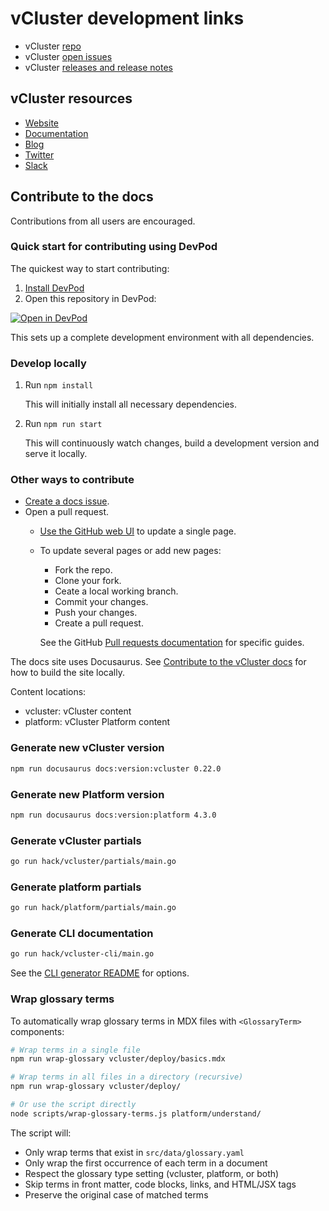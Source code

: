 # vCluster development links

- vCluster [repo](https://github.com/loft-sh/vcluster)
- vCluster [open issues](https://github.com/loft-sh/vcluster/issues)
- vCluster [releases and release notes](https://github.com/loft-sh/vcluster/releases)

## vCluster resources

- [Website](https://www.vcluster.com)
- [Documentation](https://www.vcluster.com/docs/)
- [Blog](https://loft.sh/blog)
- [Twitter](https://twitter.com/loft_sh)
- [Slack](https://slack.loft.sh/)

## Contribute to the docs

Contributions from all users are encouraged.

### Quick start for contributing using DevPod

The quickest way to start contributing:

1. [Install DevPod](https://devpod.sh/docs/getting-started/install)
2. Open this repository in DevPod:

[![Open in DevPod](https://devpod.sh/assets/open-in-devpod.svg)](https://devpod.sh/open#https://github.com/loft-sh/vcluster-docs)

This sets up a complete development environment with all dependencies.

### Develop locally

1. Run `npm install`

    This will initially install all necessary dependencies.

2. Run `npm run start`

    This will continuously watch changes, build a development version and serve it locally.

### Other ways to contribute

- [Create a docs issue](https://github.com/loft-sh/vcluster-docs/issues).
- Open a pull request.
  - [Use the GitHub web UI](https://docs.github.com/en/pull-requests/collaborating-with-pull-requests/proposing-changes-to-your-work-with-pull-requests/creating-a-pull-request?tool=webui)
    to update a single page.
  - To update several pages or add new pages:
    - Fork the repo.
    - Clone your fork.
    - Ceate a local working branch.
    - Commit your changes.
    - Push your changes.
    - Create a pull request.

     See the GitHub [Pull requests documentation](https://docs.github.com/en/pull-requests)
     for specific guides.

The docs site uses Docusaurus. See
[Contribute to the vCluster docs](./CONTRIBUTING.md) for how to build the site locally.

Content locations:

- vcluster: vCluster content
- platform: vCluster Platform content

### Generate new vCluster version

```bash
npm run docusaurus docs:version:vcluster 0.22.0
```

### Generate new Platform version

```bash
npm run docusaurus docs:version:platform 4.3.0
```

### Generate vCluster partials

```bash
go run hack/vcluster/partials/main.go
```

### Generate platform partials

```bash
go run hack/platform/partials/main.go
```

### Generate CLI documentation

```bash
go run hack/vcluster-cli/main.go
```

See the [CLI generator README](hack/vcluster-cli/README.md) for options.

### Wrap glossary terms

To automatically wrap glossary terms in MDX files with `<GlossaryTerm>` components:

```bash
# Wrap terms in a single file
npm run wrap-glossary vcluster/deploy/basics.mdx

# Wrap terms in all files in a directory (recursive)
npm run wrap-glossary vcluster/deploy/

# Or use the script directly
node scripts/wrap-glossary-terms.js platform/understand/
```

The script will:

- Only wrap terms that exist in `src/data/glossary.yaml`
- Only wrap the first occurrence of each term in a document
- Respect the glossary type setting (vcluster, platform, or both)
- Skip terms in front matter, code blocks, links, and HTML/JSX tags
- Preserve the original case of matched terms
